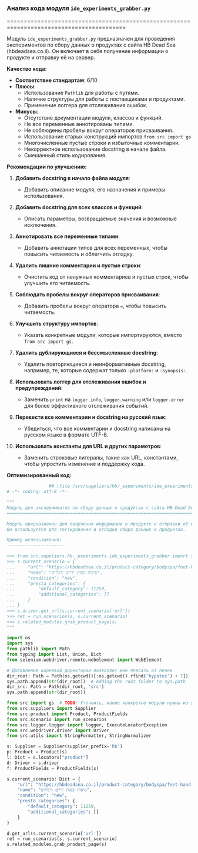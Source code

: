### **Анализ кода модуля `ide_experiments_grabber.py`**

=========================================================================================

Модуль `ide_experiments_grabber.py` предназначен для проведения экспериментов по сбору данных о продуктах с сайта HB Dead Sea (hbdeadsea.co.il). Он включает в себя получение информации о продукте и отправку её на сервер.

**Качество кода:**

- **Соответствие стандартам**: 6/10
- **Плюсы**:
  - Использование `Pathlib` для работы с путями.
  - Наличие структуры для работы с поставщиками и продуктами.
  - Применение логгера для отслеживания ошибок.
- **Минусы**:
  - Отсутствие документации модуля, классов и функций.
  - Не все переменные аннотированы типами.
  - Не соблюдены пробелы вокруг операторов присваивания.
  - Использование старых конструкций импортов `from src import gs`
  - Многочисленные пустые строки и избыточные комментарии.
  - Некорректное использование docstring в начале файла.
  - Смешанный стиль кодирования.

**Рекомендации по улучшению:**

1.  **Добавить docstring в начало файла модуля**:

    - Добавить описание модуля, его назначения и примеры использования.

2.  **Добавить docstring для всех классов и функций**:

    - Описать параметры, возвращаемые значения и возможные исключения.

3.  **Аннотировать все переменные типами**:

    - Добавить аннотации типов для всех переменных, чтобы повысить читаемость и облегчить отладку.

4.  **Удалить лишние комментарии и пустые строки**:

    - Очистить код от ненужных комментариев и пустых строк, чтобы улучшить его читаемость.

5.  **Соблюдать пробелы вокруг операторов присваивания**:

    - Добавить пробелы вокруг оператора `=`, чтобы повысить читаемость.

6.  **Улучшить структуру импортов**:

    -   Указать конкретные модули, которые импортируются, вместо `from src import gs`.

7.  **Удалить дублирующиеся и бессмысленные docstring**:

    -   Удалить повторяющиеся и неинформативные docstring, например, те, которые содержат только `:platform:` и `:synopsis:`.

8. **Использовать логгер для отслеживания ошибок и предупреждений**:

    -  Заменить `print` на `logger.info`, `logger.warning` или `logger.error` для более эффективного отслеживания событий.

9. **Перевести все комментарии и docstring на русский язык**:

    -  Убедиться, что все комментарии и docstring написаны на русском языке в формате UTF-8.

10. **Использовать константы для URL и других параметров**:
    - Заменить строковые литералы, такие как URL, константами, чтобы упростить изменение и поддержку кода.

**Оптимизированный код:**

```python
                ## \file /src/suppliers/hb/_experiments/ide_experiments_grabber.py
# -*- coding: utf-8 -*-

"""
Модуль для экспериментов по сбору данных о продуктах с сайта HB Dead Sea.
=======================================================================

Модуль предназначен для получения информации о продукте и отправки её на сервер.
Он используется для тестирования и отладки сбора данных о продуктах.

Пример использования:
----------------------

>>> from src.suppliers.hb._experiments.ide_experiments_grabber import s
>>> s.current_scenario = {
...     "url": "https://hbdeadsea.co.il/product-category/bodyspa/feet-hand-treatment/",
...     "name": "טיפוח כפות ידיים ורגליים",
...     "condition": "new",
...     "presta_categories": {
...         "default_category": 11259,
...         "additional_categories": []
...     }
... }
>>> s.driver.get_url(s.current_scenario['url'])
>>> ret = run_scenarios(s, s.current_scenario)
>>> s.related_modules.grab_product_page(s)
"""

import os
import sys
from pathlib import Path
from typing import List, Union, Dict
from selenium.webdriver.remote.webelement import WebElement

# Добавление корневой директории позволяет мне плясать от печки
dir_root: Path = Path(os.getcwd()[:os.getcwd().rfind('hypotez') + 7])
sys.path.append(str(dir_root))  # Adding the root folder to sys.path
dir_src: Path = Path(dir_root, 'src')
sys.path.append(str(dir_root))

from src import gs  # TODO: Уточнить, какие конкретно модули нужны из src
from src.suppliers import Supplier
from src.product import Product, ProductFields
from src.scenario import run_scenarios
from src.logger.logger import logger, ExecuteLocatorException
from src.webdriver.driver import Driver
from src.utils import StringFormatter, StringNormalizer

s: Supplier = Supplier(supplier_prefix='hb')
p: Product = Product(s)
l: Dict = s.locators["product"]
d: Driver = s.driver
f: ProductFields = ProductFields(s)

s.current_scenario: Dict = {
    "url": "https://hbdeadsea.co.il/product-category/bodyspa/feet-hand-treatment/",
    "name": "טיפוח כפות ידיים ורגליים",
    "condition": "new",
    "presta_categories": {
        "default_category": 11259,
        "additional_categories": []
    }
}

d.get_url(s.current_scenario['url'])
ret = run_scenarios(s, s.current_scenario)
s.related_modules.grab_product_page(s)